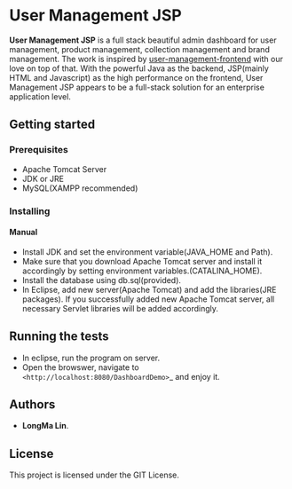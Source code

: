 # User Management JSP
**User Management JSP** is a full stack beautiful admin dashboard for user management, product management, collection management and brand management. The work is inspired by  [user-management-frontend](https://github.com/longma19900415/user-management-frontend) with our love on top of that. With the powerful Java as the backend, JSP(mainly HTML and Javascript) as the high performance on the frontend, User Management JSP appears to be a full-stack solution for an enterprise application level.

## Getting started

### Prerequisites

 * Apache Tomcat Server
 * JDK or JRE
 * MySQL(XAMPP recommended)
 
### Installing
#### Manual

 * Install JDK and set the environment variable(JAVA_HOME and Path).
 * Make sure that you download Apache Tomcat server and install it accordingly by setting environment variables.(CATALINA_HOME).
 * Install the database using db.sql(provided).
 * In Eclipse, add new server(Apache Tomcat) and add the libraries(JRE packages). If you successfully added new Apache Tomcat server, all necessary Servlet libraries will be added accordingly.

## Running the tests
* In eclipse, run the program on server.
* Open the browswer, navigate to `<http://localhost:8080/DashboardDemo>`_ and enjoy it.

## Authors

* **LongMa Lin**.

## License

This project is licensed under the GIT License.
